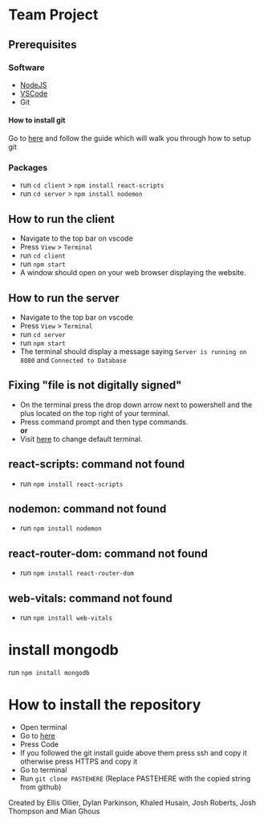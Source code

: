 # Team Project

## Prerequisites
### Software
* [NodeJS](https://nodejs.org/en)
* [VSCode](https://code.visualstudio.com/)
* Git

#### How to install git
Go to [here](https://www.theodinproject.com/lessons/foundations-setting-up-git) and follow the guide which will walk you through how to setup git

### Packages
* run `cd client` > `npm install react-scripts`
* run `cd server` > `npm install nodemon`

## How to run the client

* Navigate to the top bar on vscode
* Press `View` > `Terminal`
* run `cd client`
* run `npm start`
* A window should open on your web browser displaying the website.

## How to run the server

* Navigate to the top bar on vscode
* Press `View` > `Terminal`
* run `cd server`
* run `npm start`
* The terminal should display a message saying `Server is running on 8080` and `Connected to Database`

## Fixing "file is not digitally signed"

* On the terminal press the drop down arrow next to powershell and the plus located on the top right of your terminal.
* Press command prompt and then type commands.
<br/> **or**
* Visit [here](https://stackoverflow.com/questions/44435697/change-the-default-terminal-in-visual-studio-code) to change default terminal.

## react-scripts: command not found
* run `npm install react-scripts`

## nodemon: command not found
* run `npm install nodemon`

## react-router-dom: command not found 
* run `npm install react-router-dom`

## web-vitals: command not found
* run `npm install web-vitals`

# install mongodb
run `npm install mongodb`

# How to install the repository
* Open terminal
* Go to [here](https://github.com/EllisOllier/team-project)
* Press Code
* If you followed the git install guide above them press ssh and copy it otherwise press HTTPS and copy it
* Go to terminal
* Run `git clone PASTEHERE` (Replace PASTEHERE with the copied string from github)

Created by Ellis Ollier, Dylan Parkinson, Khaled Husain, Josh Roberts, Josh Thompson and Mian Ghous
